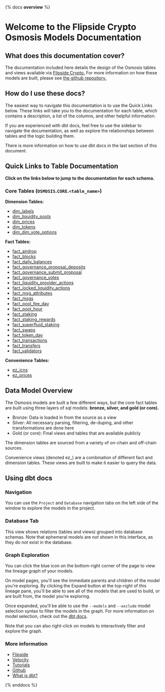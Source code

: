 {% docs __overview__ %}

# Welcome to the Flipside Crypto Osmosis Models Documentation

## **What does this documentation cover?**
The documentation included here details the design of the Osmosis
 tables and views available via [Flipside Crypto.](https://flipsidecrypto.xyz/) For more information on how these models are built, please see [the github repository.](https://github.com/flipsideCrypto/osmosis-models/)

## **How do I use these docs?**
The easiest way to navigate this documentation is to use the Quick Links below. These links will take you to the documentation for each table, which contains a description, a list of the columns, and other helpful information.

If you are experienced with dbt docs, feel free to use the sidebar to navigate the documentation, as well as explore the relationships between tables and the logic building them.

There is more information on how to use dbt docs in the last section of this document.

## **Quick Links to Table Documentation**

**Click on the links below to jump to the documentation for each schema.**

### Core Tables (`OSMOSIS`.`CORE`.`<table_name>`)

**Dimension Tables:**
- [dim_labels](#!/model/model.osmosis_models.core__dim_labels)
- [dim_liquidity_pools](#!/model/model.osmosis_models.core__dim_liquidity_pools)
- [dim_prices ](#!/model/model.osmosis_models.core__dim_prices)
- [dim_tokens](#!/model/model.osmosis_models.core__dim_tokens)
- [dim_dim_vote_options](#!/model/model.osmosis_models.core__dim_vote_options)

**Fact Tables:**
- [fact_airdrop](#!/model/model.osmosis.core__fact_airdrop)
- [fact_blocks](#!/model/model.osmosis.core__fact_blocks)
- [fact_daily_balances](#!/model/model.osmosis.core__fact_daily_balances)
- [fact_governance_proposal_deposits](#!/model/model.osmosis.core__fact_governance_proposal_deposits)
- [fact_governance_submit_proposal](#!/model/model.osmosis.core__fact_governance_submit_proposal)
- [fact_governance_votes](#!/model/model.osmosis.core__fact_governance_votes)
- [fact_liquidity_provider_actions](#!/model/model.osmosis.core__fact_liquidity_provider_actions)
- [fact_locked_liquidity_actions](#!/model/model.osmosis.core__fact_locked_liquidity_actions)
- [fact_msg_attributes](#!/model/model.osmosis.core__fact_msg_attributes)
- [fact_msgs](#!/model/model.osmosis.core__fact_msgs)
- [fact_pool_fee_day](#!/model/model.osmosis.core__fact_pool_fee_day)
- [fact_pool_hour](#!/model/model.osmosis.core__fact_pool_hour)
- [fact_staking](#!/model/model.osmosis.core__fact_staking)
- [fact_staking_rewards](#!/model/model.osmosis.core__fact_staking_rewards)
- [fact_superfluid_staking](#!/model/model.osmosis.core__fact_superfluid_staking)
- [fact_swaps](#!/model/model.osmosis.core__fact_swaps)
- [fact_token_day](#!/model/model.osmosis.core__fact_token_day)
- [fact_transactions](#!/model/model.osmosis.core__fact_transactions)
- [fact_transfers](#!/model/model.osmosis.core__fact_transfers)
- [fact_validators](#!/model/model.osmosis.core__fact_validators)


**Convenience Tables:**
- [ez_icns](#!/model/model.osmosis.core__ez_icns)
- [ez_prices](#!/model/model.osmosis.core__ez_prices)


## **Data Model Overview**

The Osmosis models are built a few different ways, but the core fact tables are built using three layers of sql models: **bronze, silver, and gold (or core).**

- Bronze: Data is loaded in from the source as a view
- Silver: All necessary parsing, filtering, de-duping, and other transformations are done here
- Gold (or core): Final views and tables that are available publicly

The dimension tables are sourced from a variety of on-chain and off-chain sources.

Convenience views (denoted ez_) are a combination of different fact and dimension tables. These views are built to make it easier to query the data.

## **Using dbt docs**
### Navigation

You can use the ```Project``` and ```Database``` navigation tabs on the left side of the window to explore the models in the project.

### Database Tab

This view shows relations (tables and views) grouped into database schemas. Note that ephemeral models are *not* shown in this interface, as they do not exist in the database.

### Graph Exploration

You can click the blue icon on the bottom-right corner of the page to view the lineage graph of your models.

On model pages, you'll see the immediate parents and children of the model you're exploring. By clicking the Expand button at the top-right of this lineage pane, you'll be able to see all of the models that are used to build, or are built from, the model you're exploring.

Once expanded, you'll be able to use the ```--models``` and ```--exclude``` model selection syntax to filter the models in the graph. For more information on model selection, check out the [dbt docs](https://docs.getdbt.com/docs/model-selection-syntax).

Note that you can also right-click on models to interactively filter and explore the graph.


### **More information**
- [Flipside](https://flipsidecrypto.xyz/)
- [Velocity](https://app.flipsidecrypto.com/velocity?nav=Discover)
- [Tutorials](https://docs.flipsidecrypto.com/our-data/tutorials)
- [Github](https://github.com/FlipsideCrypto/osmosis-models)
- [What is dbt?](https://docs.getdbt.com/docs/introduction)

{% enddocs %}